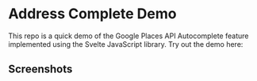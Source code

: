 # Address Complete Demo

This repo is a quick demo of the Google Places API Autocomplete feature implemented using the Svelte JavaScript library. Try out the demo here:

## Screenshots
